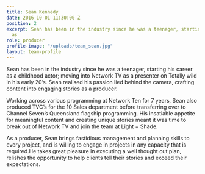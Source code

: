 ```yaml
---
title: Sean Kennedy
date: 2016-10-01 11:30:00 Z
position: 2
excerpt: Sean has been in the industry since he was a teenager, starting his career
  as
role: producer
profile-image: "/uploads/team_sean.jpg"
layout: team-profile
---
```


Sean has been in the industry since he was a teenager, starting his career as a childhood actor; moving into Network TV as a presenter on Totally wild in his early 20’s. Sean realised his passion lied behind the camera, crafting content into engaging stories as a producer.

Working across various programming at Network Ten for 7 years, Sean also produced TVC’s for the 10 Sales department before transferring over to Channel Seven’s Queensland flagship programming. His insatiable appetite for meaningful content and creating unique stories meant it was time to break out of Network TV and join the team at Light + Shade.

As a producer, Sean brings fastidious management and planning skills to every project, and is willing to engage in projects in any capacity that is required.He takes great pleasure in executing a well thought out plan, relishes the opportunity to help clients tell their stories and exceed their expectations.